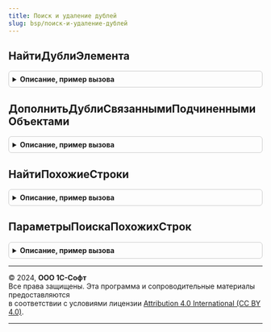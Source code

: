 ```yaml
---
title: Поиск и удаление дублей
slug: bsp/поиск-и-удаление-дублей
---
```



## НайтиДублиЭлемента
<details style="margin: 1em 0; padding: 0.5em; border: 1px solid #ccc; border-radius: 6px;">

<summary style="font-weight: bold; cursor: pointer;">Описание, пример вызова</summary>

```bsl

// Поиск дублей для указанного значения ЭталонныйОбъект.
//
// Параметры:
//     ОбластьПоиска - Строка - имя таблицы данных (полное имя метаданных) области поиска.
//                              Например, "Справочник.Номенклатура". Поддерживается поиск в справочниках,
//                              планах видов характеристик, видах расчетов, планах счетов.
//     ЭталонныйОбъект - ЛюбаяСсылка, СправочникОбъект - элемент, для которого производится поиск дублей.
//     ДополнительныеПараметры - Произвольный - параметр для передачи в обработчики событий менеджера.
//
// Возвращаемое значение:
//     ТаблицаЗначений:
//       * Ссылка       - ЛюбаяСсылка - ссылка элемента.
//       * Код          - Строка
//                      - Число - код элемента.
//       * Наименование - Строка - наименование элемента.
//       * Родитель     - ЛюбаяСсылка - родитель группы дублей. Если Родитель пустой, то элемент является
//                                      родителем группы дублей.
//       * ДругиеПоля - Произвольный - значение соответствующего полей отборов и критериев сравнения дублей.
//
Функция НайтиДублиЭлемента(Знач ОбластьПоиска, Знач ЭталонныйОбъект, Знач ДополнительныеПараметры) Экспорт
```

Пример вызова
```bsl
Результат = ПоискИУдалениеДублей.НайтиДублиЭлемента(ОбластьПоиска, ЭталонныйОбъект, ДополнительныеПараметры) 
```
</details>

## ДополнитьДублиСвязаннымиПодчиненнымиОбъектами
<details style="margin: 1em 0; padding: 0.5em; border: 1px solid #ccc; border-radius: 6px;">

<summary style="font-weight: bold; cursor: pointer;">Описание, пример вызова</summary>

```bsl

// Добавляет к коллекции дублей связанные подчиненные объекты.
//
// Параметры:
//  ПарыЗамен		 - см. ОбщегоНазначения.ЗаменитьСсылки.ПарыЗамен
//  ПараметрыЗамены	 - см. ОбщегоНазначения.ПараметрыЗаменыСсылок
//
Процедура ДополнитьДублиСвязаннымиПодчиненнымиОбъектами(ПарыЗамен, ПараметрыЗамены) Экспорт
```

Пример вызова
```bsl
ПоискИУдалениеДублей.ДополнитьДублиСвязаннымиПодчиненнымиОбъектами(ПарыЗамен, ПараметрыЗамены) 
```
</details>

## НайтиПохожиеСтроки
<details style="margin: 1em 0; padding: 0.5em; border: 1px solid #ccc; border-radius: 6px;">

<summary style="font-weight: bold; cursor: pointer;">Описание, пример вызова</summary>

```bsl

// Выполняет поиск всех вхождений заданной строки в переданном массиве строк.
//
// Параметры:
//  ИсходнаяСтрока - Строка - набор строк, разделенных символом разделителя (параметр Разделитель),
//                            в которых выполняется поиск.
//  СтрокаПоиска   - Строка - строка, вхождение которой необходимо найти.
//  Разделитель    - Строка - символ, используемый для разделения исходной строки на элементы.
//                            Требуется передавать, если исходная строка состоит из массива строк.
//  ПараметрыПоиска - см. ПараметрыПоискаПохожихСтрок.
//
// Пример:
//  ИсходнаяСтрока = "Токарный станок~Вентилятор настольный~Стол обеденный~Стул обеденный";
//  ИндексыПохожихСтрок = ПоискИУдалениеДублей.НайтиПохожиеСтроки(ИсходнаяСтрока, "Стол обеденный");
//  // Для данного набора из четырех строк при поиске строк похожих на "Стол обеденный"
//  // результатом будет "2,3", т.е. строки "Стол обеденный" и "Стул обеденный".
//
// Возвращаемое значение:
//  Строка - индексы дублей строк, разделенные запятыми. Нумерация начинается с 0.
//
Функция НайтиПохожиеСтроки(ИсходнаяСтрока, СтрокаПоиска, Разделитель = "~", ПараметрыПоиска = Неопределено) Экспорт
```

Пример вызова
```bsl
Результат = ПоискИУдалениеДублей.НайтиПохожиеСтроки(ИсходнаяСтрока, СтрокаПоиска, Разделитель, ПараметрыПоиска);
```
</details>

## ПараметрыПоискаПохожихСтрок
<details style="margin: 1em 0; padding: 0.5em; border: 1px solid #ccc; border-radius: 6px;">

<summary style="font-weight: bold; cursor: pointer;">Описание, пример вызова</summary>

```bsl

// Возвращает параметры для функции НайтиПохожиеСтроки.
//
// Параметры:
//  ПодключитьКомпоненту - Булево - если Истина, выполняется подключение компоненты поиска строк.
//                                  Для целей оптимизации, если планируется многократный вызов функции
//                                  поиска похожих строк.
//
// Возвращаемое значение:
//  Структура:
//     * ПроцентСовпаденияСтрок          - Число - по умолчанию 90.
//     * ПроцентСовпаденияНебольшихСтрок - Число - по умолчанию 80.
//     * ДлинаНебольшихСтрок             - Число - по умолчанию 30.
//     * СловаИсключения - Массив из Строка
//     * КомпонентаПоиска - ОбъектВнешнейКомпоненты
//
Функция ПараметрыПоискаПохожихСтрок(ПодключитьКомпоненту = Истина) Экспорт
```

Пример вызова
```bsl
Результат = ПоискИУдалениеДублей.ПараметрыПоискаПохожихСтрок(ПодключитьКомпоненту);
```
</details>

---

© 2024, **ООО 1С-Софт**  
Все права защищены. Эта программа и сопроводительные материалы предоставляются  
в соответствии с условиями лицензии [Attribution 4.0 International (CC BY 4.0)](https://creativecommons.org/licenses/by/4.0/legalcode).

---
